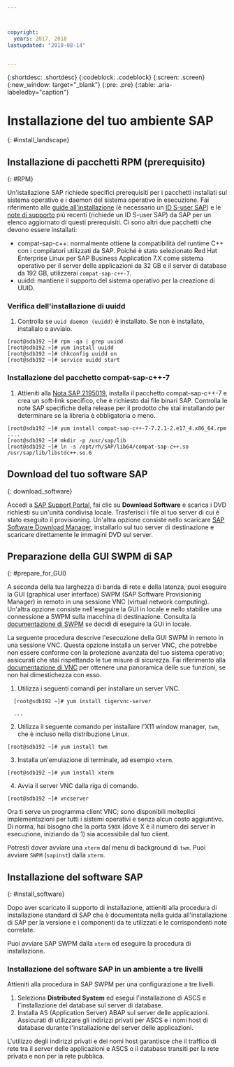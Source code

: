 ```yaml
---



copyright:
  years: 2017, 2018
lastupdated: "2018-08-14"


---
```


{:shortdesc: .shortdesc}
{:codeblock: .codeblock}
{:screen: .screen}
{:new_window: target="_blank"}
{:pre: .pre}
{:table: .aria-labeledby="caption"}

# Installazione del tuo ambiente SAP
{: #install_landscape}

## Installazione di pacchetti RPM (prerequisito)
{: #RPM}

Un'istallazione SAP richiede specifici prerequisiti per i pacchetti installati sul sistema operativo e i daemon del sistema operativo in esecuzione. Fai riferimento alle [guide all'installazione](https://support.sap.com/software/installations.html) (è necessario un [ID S-user SAP](/docs/infrastructure/sap-netweaver/sap-index.html#getting-started)) e le [note di supporto](https://support.sap.com/notes) più recenti (richiede un ID S-user SAP) da SAP per un elenco aggiornato di questi prerequisiti. Ci sono altri due pacchetti che devono essere installati:
* compat-sap-c++: normalmente ottiene la compatibilità del runtime C++ con i compilatori utilizzati da SAP. Poiché è stato selezionato Red Hat Enterprise Linux per SAP Business Application 7.X come sistema operativo per il server delle applicazioni da 32 GB e il server di database da 192 GB, utilizzerai `compat-sap-c++-7`.
* uuidd: mantiene il supporto del sistema operativo per la creazione di UUID.

### Verifica dell'installazione di uuidd

1. Controlla se `uuid daemon (uuidd)` è installato. Se non è installato, installalo e avvialo.
```
[root@sdb192 ~]# rpm -qa | grep uuidd
[root@sdb192 ~]# yum install uuidd
[root@sdb192 ~]# chkconfig uuidd on
[root@sdb192 ~]# service uuidd start
```

### Installazione del pacchetto compat-sap-c++-7

1. Attieniti alla [Nota SAP 2195019](https://launchpad.support.sap.com/#/notes/2195019), installa il pacchetto compat-sap-c++-7 e crea un soft-link specifico, che è richiesto dai file binari SAP. Controlla le note SAP specifiche della release per il prodotto che stai installando per determinare se la libreria è obbligatoria o meno.
```
[root@sdb192 ~]# yum install compat-sap-c++-7-7.2.1-2.e17_4.x86_64.rpm
....
[root@sdb192 ~]# mkdir -p /usr/sap/lib
[root@sdb192 ~]# ln -s /opt/rh/SAP/lib64/compat-sap-c++.so /usr/sap/lib/libstdc++.so.6
```

## Download del tuo software SAP
{: download_software}

Accedi a [SAP Support Portal](https://support.sap.com/en/index.html), fai clic su **Download Software** e scarica i DVD richiesti su un'unità condivisa locale. Trasferisci i file al tuo server di cui è stato eseguito il provisioning. Un'altra opzione consiste nello scaricare [SAP Software Download Manager](https://support.sap.com/en/my-support/software-downloads.html#section_995042677), installarlo sul tuo server di destinazione e scaricare direttamente le immagini DVD sul server.

## Preparazione della GUI SWPM di SAP
{: #prepare_for_GUI}

A seconda della tua larghezza di banda di rete e della latenza, puoi eseguire la GUI (graphical user interface) SWPM (SAP Software Provisioning Manager) in remoto in una sessione VNC (virtual network computing). Un'altra opzione consiste nell'eseguire la GUI in locale e nello stabilire una connessione a SWPM sulla macchina di destinazione. Consulta la [documentazione di SWPM](https://wiki.scn.sap.com/wiki/display/SL/Software+Provisioning+Manager+1.0+and+2.0) se decidi di eseguire la GUI in locale.

La seguente procedura descrive l'esecuzione della GUI SWPM in remoto in una sessione VNC. Questa opzione installa un server VNC, che potrebbe non essere conforme con la protezione avanzata del tuo sistema operativo; assicurati che stai rispettando le tue misure di sicurezza. Fai riferimento alla [documentazione di VNC](http://searchnetworking.techtarget.com/definition/virtual-network-computing) per ottenere una panoramica delle sue funzioni, se non hai dimestichezza con esso.

1. Utilizza i seguenti comandi per installare un server VNC.
```
  [root@sdb192 ~]# yum install tigervnc-server

  ...
```

2. Utilizza il seguente comando per installare l'X11 window manager, `twm`, che è incluso nella distribuzione Linux.

`[root@sdb192 ~]# yum install twm`

3. Installa un'emulazione di terminale, ad esempio `xterm`.

 `[root@sdb192 ~]# yum install xterm`

4. Avvia il server VNC dalla riga di comando.

 `[root@sdb192 ~]# vncserver`

Ora ti serve un programma client VNC; sono disponibili molteplici implementazioni per tutti i sistemi operativi e senza alcun costo aggiuntivo. Di norma, hai bisogno che la porta `590X` (dove X è il numero dei server in esecuzione, iniziando da 1) sia accessibile dal tuo client.

Potresti dover avviare una `xterm` dal menu di background di `twm`. Puoi avviare `SWPM` (`sapinst`) dalla `xterm`.

## Installazione del software SAP
{: #install_software}

Dopo aver scaricato il supporto di installazione, attieniti alla procedura di installazione standard di SAP che è documentata nella guida all'installazione di SAP per la versione e i componenti da te utilizzati e le corrispondenti note correlate.

Puoi avviare SAP SWPM dalla `xterm` ed eseguire la procedura di installazione.

### Installazione del software SAP in un ambiente a tre livelli

Attieniti alla procedura in SAP SWPM per una configurazione a tre livelli.

1. Seleziona **Distributed System** ed esegui l'installazione di ASCS e l'installazione del database sul server di database.
2. Installa AS (Application Server) ABAP sul server delle applicazioni. Assicurati di utilizzare gli indirizzi privati per ASCS e i nomi host di database durante l'installazione del server delle applicazioni.

L'utilizzo degli indirizzi privati e dei nomi host garantisce che il traffico di rete tra il server delle applicazioni e ASCS o il database transiti per la rete privata e non per la rete pubblica.

